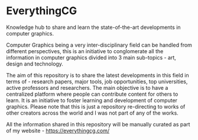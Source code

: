 # EverythingCG
Knowledge hub to share and learn the state-of-the-art developments in computer graphics.

Computer Graphics being a very inter-disciplinary field can be handled from different perspectives, this is an initiative to conglomerate all the information in computer graphics divided into 3 main sub-topics - art, design and technology.

The aim of this repository is to share the latest developments in this field in terms of - research papers, major tools, job opportunities, top universities, active professors and researchers. The main objective is to have a centralized platform where people can contribute content for others to learn. It is an initiative to foster learning and development of computer graphics. Please note that this is just a repository re-directing to works of other creators across the world and I was not part of any of the works.

All the information shared in this repository will be manually curated as part of my website - https://everythingcg.com/
